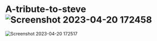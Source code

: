 # A-tribute-to-steve![Screenshot 2023-04-20 172458](https://user-images.githubusercontent.com/76583380/233358593-ef1c1850-7f5e-40a2-8b7f-e03f9e0b398f.png)
![Screenshot 2023-04-20 172517](https://user-images.githubusercontent.com/76583380/233358609-c9f3b522-c976-4fdb-9697-f76e86266375.png)
